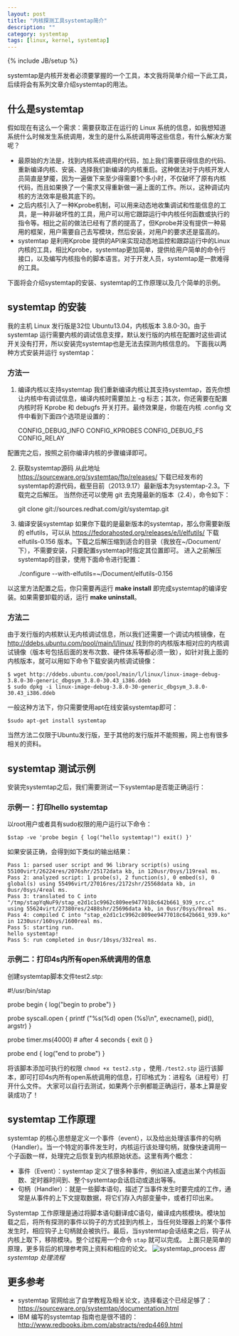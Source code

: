 ```yaml
---
layout: post
title: "内核探测工具systemtap简介"
description: ""
category: systemtap 
tags: [linux, kernel, systemtap]
---
```


{% include JB/setup %}

systemtap是内核开发者必须要掌握的一个工具，本文我将简单介绍一下此工具，后续将会有系列文章介绍systemtap的用法。

## 什么是systemtap ##
假如现在有这么一个需求：需要获取正在运行的 Linux 系统的信息，如我想知道系统什么时候发生系统调用，发生的是什么系统调用等这些信息，有什么解决方案呢？

* 最原始的方法是，找到内核系统调用的代码，加上我们需要获得信息的代码、重新编译内核、安装、选择我们新编译的内核重启。这种做法对于内核开发人员简直是梦魇，因为一遍做下来至少得需要1个多小时，不仅破坏了原有内核代码，而且如果换了一个需求又得重新做一遍上面的工作。所以，这种调试内核的方法效率是极其底下的。
* 之后内核引入了一种Kprobe机制，可以用来动态地收集调试和性能信息的工具，是一种非破坏性的工具，用户可以用它跟踪运行中内核任何函数或执行的指令等。相比之前的做法已经有了质的提高了，但Kprobe并没有提供一种易用的框架，用户需要自己去写模块，然后安装，对用户的要求还是蛮高的。
* systemtap 是利用Kprobe 提供的API来实现动态地监控和跟踪运行中的Linux内核的工具，相比Kprobe，systemtap更加简单，提供给用户简单的命令行接口，以及编写内核指令的脚本语言。对于开发人员，systemtap是一款难得的工具。

下面将会介绍systemtap的安装、systemtap的工作原理以及几个简单的示例。


## systemtap 的安装
我的主机 Linux 发行版是32位 Ubuntu13.04，内核版本 3.8.0-30。由于 systemtap 运行需要内核的调试信息支撑，默认发行版的内核在配置时这些调试开关没有打开，所以安装完systemtap也是无法去探测内核信息的。
下面我以两种方式安装并运行 systemtap：
### 方法一

1. 编译内核以支持systemtap
我们重新编译内核让其支持systemtap，首先你想让内核中有调试信息，编译内核时需要加上 -g 标志；其次，你还需要在配置内核时将 Kprobe 和 debugfs 开关打开。最终效果是，你能在内核 .config 文件中看到下面四个选项是设置的：

	CONFIG_DEBUG_INFO
	CONFIG_KPROBES
	CONFIG_DEBUG_FS
	CONFIG_RELAY

配置完之后，按照之前你编译内核的步骤编译即可。

2. 获取systemtap源码
从此地址 https://sourceware.org/systemtap/ftp/releases/ 下载已经发布的systemtap的源代码，截至目前（2013.9.17）最新版本为systemtap-2.3。下载完之后解压。
当然你还可以使用 git 去克隆最新的版本（2.4），命令如下：

	git clone git://sources.redhat.com/git/systemtap.git


3. 编译安装systemtap
如果你下载的是最新版本的systemtap，那么你需要新版的 elfutils，可以从 https://fedorahosted.org/releases/e/l/elfutils/ 下载elfutils-0.156 版本。下载之后解压缩到适合的目录（我放在~/Document/ 下），不需要安装，只要配置systemtap时指定其位置即可。
进入之前解压systemtap的目录，使用下面命令进行配置：

	 ./configure --with-elfutils=~/Document/elfutils-0.156

以这里方法配置之后，你只需要再运行 **make install** 即完成systemtap的编译安装。如果需要卸载的话，运行 **make uninstall**。

### 方法二
由于发行版的内核默认无内核调试信息，所以我们还需要一个调试内核镜像，在 http://ddebs.ubuntu.com/pool/main/l/linux/ 找到你的内核版本相对应的内核调试镜像（版本号包括后面的发布次数、硬件体系等都必须一致），如针对我上面的内核版本，就可以用如下命令下载安装内核调试镜像：

	$ wget http://ddebs.ubuntu.com/pool/main/l/linux/linux-image-debug-3.8.0-30-generic_dbgsym_3.8.0-30.43_i386.ddeb
	$ sudo dpkg -i linux-image-debug-3.8.0-30-generic_dbgsym_3.8.0-30.43_i386.ddeb

一般这种方法下，你只需要使用apt在线安装systemtap即可：

	$sudo apt-get install systemtap

当然方法二仅限于Ubuntu发行版，至于其他的发行版并不能照搬，网上也有很多相关的资料。

## systemtap 测试示例
安装完systemtap之后，我们需要测试一下systemtap是否能正确运行：
### 示例一：打印hello systemtap
以root用户或者具有sudo权限的用户运行以下命令：

	$stap -ve 'probe begin { log("hello systemtap!") exit() }'

如果安装正确，会得到如下类似的输出结果：

	Pass 1: parsed user script and 96 library script(s) using 55100virt/26224res/2076shr/25172data kb, in 120usr/0sys/119real ms.
	Pass 2: analyzed script: 1 probe(s), 2 function(s), 0 embed(s), 0 global(s) using 55496virt/27016res/2172shr/25568data kb, in 0usr/0sys/4real ms.
	Pass 3: translated to C into "/tmp/stapYqNuF9/stap_e2d1c1c9962c809ee9477018c642b661_939_src.c" using 55624virt/27380res/2488shr/25696data kb, in 0usr/0sys/0real ms.
	Pass 4: compiled C into "stap_e2d1c1c9962c809ee9477018c642b661_939.ko" in 1230usr/160sys/1600real ms.
	Pass 5: starting run.
	hello systemtap!
	Pass 5: run completed in 0usr/10sys/332real ms.


### 示例二：打印4s内所有open系统调用的信息

创建systemtap脚本文件test2.stp:

#!/usr/bin/stap

probe begin 
{
	log("begin to probe")
}

probe syscall.open
{
	printf ("%s(%d) open (%s)\n", execname(), pid(), argstr)
}

probe timer.ms(4000) # after 4 seconds
{
	exit ()
}

probe end
{
	log("end to probe")
}

将该脚本添加可执行的权限 `chmod +x test2.stp` ，使用`./test2.stp` 运行该脚本，即可打印4s内所有open系统调用的信息，打印格式为：进程名（进程号）打开什么文件。
大家可以自行去测试，如果两个示例都能正确运行，基本上算是安装成功了！

## systemtap 工作原理
systemtap 的核心思想是定义一个事件（event），以及给出处理该事件的句柄（Handler）。当一个特定的事件发生时，内核运行该处理句柄，就像快速调用一个子函数一样，处理完之后恢复到内核原始状态。这里有两个概念：

* 事件（Event）：systemtap 定义了很多种事件，例如进入或退出某个内核函数、定时器时间到、整个systemtap会话启动或退出等等。
* 句柄（Handler）：就是一些脚本语句，描述了当事件发生时要完成的工作，通常是从事件的上下文提取数据，将它们存入内部变量中，或者打印出来。

Systemtap 工作原理是通过将脚本语句翻译成C语句，编译成内核模块。模块加载之后，将所有探测的事件以钩子的方式挂到内核上，当任何处理器上的某个事件发生时，相应钩子上句柄就会被执行。最后，当systemtap会话结束之后，钩子从内核上取下，移除模块。整个过程用一个命令 `stap` 就可以完成。
上面只是简单的原理，更多背后的机理参考网上资料和相应的论文。
![systemtap_process](https://f.cloud.github.com/assets/3265880/1155092/52fbf1d6-1f62-11e3-943e-f6af450de7bf.png)
*图  systemtap 处理流程*


## 更多参考

* systemtap 官网给出了自学教程及相关论文，选择看这个已经足够了： https://sourceware.org/systemtap/documentation.html
* IBM 编写的systemtap 指南也是很不错的： http://www.redbooks.ibm.com/abstracts/redp4469.html

